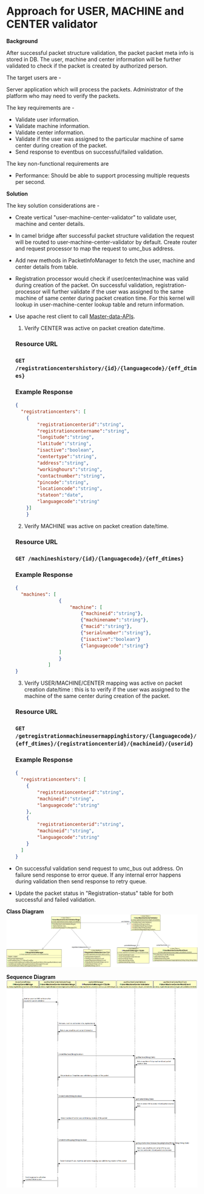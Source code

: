 

# Approach for USER, MACHINE and CENTER validator

**Background**

After successful packet structure validation, the packet packet meta info is stored in DB. The user, machine and center information will be further validated to check if the packet is created by authorized person.

The target users are -

Server application which will process the packets.
Administrator of the platform who may need to verify the packets.

The key requirements are -
-	Validate user information.
-	Validate machine information.
-	Validate center information.
-	Validate if the user was assigned to the particular machine of same center during creation of the packet.
-	Send response to eventbus on successful/failed validation.

The key non-functional requirements are
-	Performance: Should be able to support processing multiple requests per second.


**Solution**

The key solution considerations are -
- Create vertical "user-machine-center-validator" to validate user, machine and center details.
- In camel bridge after successful packet structure validation the request will be routed to user-machine-center-validator by default. Create router and request processor to map the request to umc_bus address.
- Add new methods in PacketInfoManager to fetch the user, machine and center details from table.
- Registration processor would check if user/center/machine was valid during creation of the packet. On successful validation, registration-processor will further validate if the user was assigned to the same machine of same center during packet creation time. For this kernel will lookup in user-machine-center lookup table and return information. 
- Use apache rest client to call [Master-data-APIs](https://github.com/mosip/mosip/wiki/2.4-Master-data-APIs#234-document-formats-master-api). 
    1. Verify CENTER was active on packet creation date/time.
    ### Resource URL
    ### `GET /registrationcentershistory/{id}/{languagecode}/{eff_dtimes}`
    ### Example Response
    ```JSON
    {
      "registrationcenters": [
        {
            "registrationcenterid":"string",
            "registrationcentername":"string",
            "longitude":"string",
            "latitude":"string",
            "isactive":"boolean",
            "centertype":"string",
            "address":"string",
            "workinghours":"string",
            "contactnumber":"string",
            "pincode":"string",
            "locationcode":"string",
            "stateon":"date",
            "languagecode":"string"
        }]
        }
    ```
    2. Verify MACHINE was active on packet creation date/time.
    ### Resource URL
    ### `GET /machineshistory/{id}/{languagecode}/{eff_dtimes}`
    ### Example Response
    ```JSON
    {
      "machines": [
                    { 
                        "machine": [
                            {"machineid":"string"},
                            {"machinename":"string"},
                            {"macid":"string"},	
                            {"serialnumber":"string"},
                            {"isactive":"boolean"}
                            {"languagecode":"string"}
                    ]
                    }
                ]
    }
    ```
    
    3. Verify USER/MACHINE/CENTER mapping was active on packet creation date/time : this is to verify if the user was assigned to the machine of the same center during creation of the packet.    
    ### Resource URL
    ### `GET /getregistrationmachineusermappinghistory/{languagecode}/{eff_dtimes}/{registrationcenterid}/{machineid}/{userid}`
    ### Example Response
    ```JSON
    {
      "registrationcenters": [
        {
            "registrationcenterid":"string",
            "machineid":"string",
            "languagecode":"string"
        },
        {
            "registrationcenterid":"string",
            "machineid":"string",
            "languagecode":"string"
        }
      ]
    }
    ```
- On successful validation send request to umc_bus out address. On failure send response to error queue. If any internal error happens during validation then send response to retry queue.
- Update the packet status in "Registration-status" table for both successful and failed validation.

**Class Diagram**
![Umc class diagram](_images/umc_class_diagram.png)

**Sequence Diagram**
![Umc class diagram](_images/umc_seq_diagram.png)
